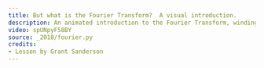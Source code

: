 ```yaml
---
title: But what is the Fourier Transform?  A visual introduction.
description: An animated introduction to the Fourier Transform, winding graphs around circles.
video: spUNpyF58BY
source: _2018/fourier.py
credits:
- Lesson by Grant Sanderson
---
```

